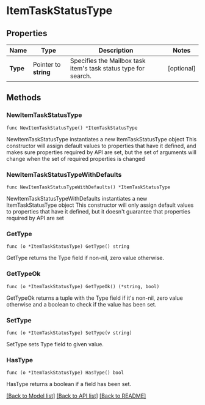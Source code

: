 # ItemTaskStatusType

## Properties

Name | Type | Description | Notes
------------ | ------------- | ------------- | -------------
**Type** | Pointer to **string** | Specifies the Mailbox task item&#39;s task status type for search. | [optional] 

## Methods

### NewItemTaskStatusType

`func NewItemTaskStatusType() *ItemTaskStatusType`

NewItemTaskStatusType instantiates a new ItemTaskStatusType object
This constructor will assign default values to properties that have it defined,
and makes sure properties required by API are set, but the set of arguments
will change when the set of required properties is changed

### NewItemTaskStatusTypeWithDefaults

`func NewItemTaskStatusTypeWithDefaults() *ItemTaskStatusType`

NewItemTaskStatusTypeWithDefaults instantiates a new ItemTaskStatusType object
This constructor will only assign default values to properties that have it defined,
but it doesn't guarantee that properties required by API are set

### GetType

`func (o *ItemTaskStatusType) GetType() string`

GetType returns the Type field if non-nil, zero value otherwise.

### GetTypeOk

`func (o *ItemTaskStatusType) GetTypeOk() (*string, bool)`

GetTypeOk returns a tuple with the Type field if it's non-nil, zero value otherwise
and a boolean to check if the value has been set.

### SetType

`func (o *ItemTaskStatusType) SetType(v string)`

SetType sets Type field to given value.

### HasType

`func (o *ItemTaskStatusType) HasType() bool`

HasType returns a boolean if a field has been set.


[[Back to Model list]](../README.md#documentation-for-models) [[Back to API list]](../README.md#documentation-for-api-endpoints) [[Back to README]](../README.md)



